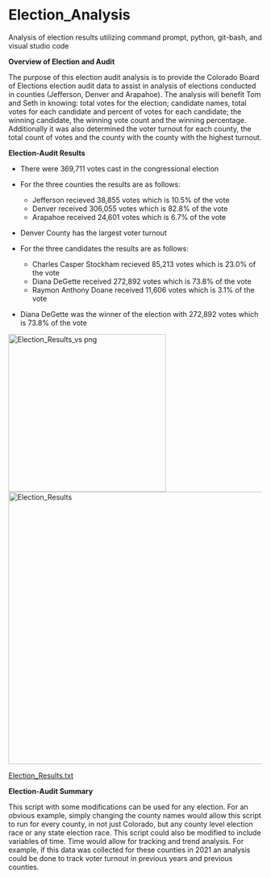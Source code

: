 # Election_Analysis
Analysis of election results utilizing command prompt, python, git-bash, and visual studio code

  **Overview of Election and Audit**

The purpose of this election audit analysis is to provide the Colorado Board of Elections election audit data to assist in analysis of elections conducted in counties (Jefferson, Denver and Arapahoe). The analysis will benefit Tom and Seth in knowing: total votes for the election; candidate names, total votes for each candidate and percent of votes for each candidate; the winning candidate, the winning vote count and the winning percentage. Additionally it was also determined the voter turnout for each county, the total count of votes and the county with the county with the highest turnout. 

  **Election-Audit Results**
    
*   There were 369,711 votes cast in the congressional election
*   For the three counties the results are as follows: 
    *    Jefferson recieved 38,855 votes which is 10.5% of the vote 
    *    Denver received 306,055 votes which is 82.8% of the vote
    *    Arapahoe received 24,601 votes which is 6.7% of the vote 

* Denver County has the largest voter turnout 
* For the three candidates the results are as follows: 
    *    Charles Casper Stockham recieved 85,213 votes which is 23.0% of the vote
    *    Diana DeGette received 272,892 votes which is 73.8% of the vote 
    *    Raymon Anthony Doane received 11,606 votes which is 3.1% of the vote 

* Diana DeGette was the winner of the election with 272,892 votes which is 73.8% of the vote

<img width="312" alt="Election_Results_vs png" src="https://user-images.githubusercontent.com/99268646/157442069-0732c3d3-7d05-4d4c-80d3-0c578c7739be.png">

<img width="539" alt="Election_Results" src="https://user-images.githubusercontent.com/99268646/157442956-16c5e4b5-7a4e-4c69-bd11-99684a226665.png">

[Election_Results.txt](https://github.com/dletterle/Election_Analysis/files/8214666/Election_Results.txt)

**Election-Audit Summary**

This script with some modifications can be used for any election. For an obvious example, simply changing the county names would allow this script to run for every county, in not just Colorado, but any county level election race or any state election race. 
This script could also be modified to include variables of time. Time would allow for tracking and trend analysis. For example, if this data was collected for these counties in 2021 an analysis could be done to track voter turnout in previous years and previous counties. 
